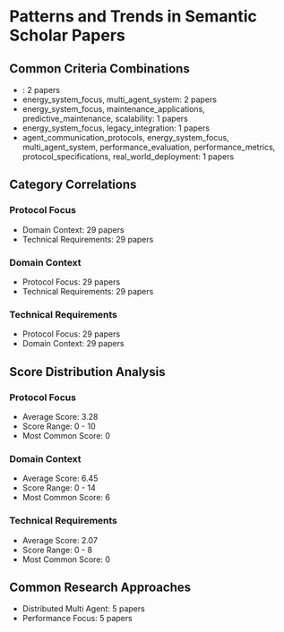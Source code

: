 # Patterns and Trends in Semantic Scholar Papers

## Common Criteria Combinations
- : 2 papers
- energy_system_focus, multi_agent_system: 2 papers
- energy_system_focus, maintenance_applications, predictive_maintenance, scalability: 1 papers
- energy_system_focus, legacy_integration: 1 papers
- agent_communication_protocols, energy_system_focus, multi_agent_system, performance_evaluation, performance_metrics, protocol_specifications, real_world_deployment: 1 papers

## Category Correlations
### Protocol Focus
- Domain Context: 29 papers
- Technical Requirements: 29 papers

### Domain Context
- Protocol Focus: 29 papers
- Technical Requirements: 29 papers

### Technical Requirements
- Protocol Focus: 29 papers
- Domain Context: 29 papers

## Score Distribution Analysis
### Protocol Focus
- Average Score: 3.28
- Score Range: 0 - 10
- Most Common Score: 0

### Domain Context
- Average Score: 6.45
- Score Range: 0 - 14
- Most Common Score: 6

### Technical Requirements
- Average Score: 2.07
- Score Range: 0 - 8
- Most Common Score: 0

## Common Research Approaches
- Distributed Multi Agent: 5 papers
- Performance Focus: 5 papers

